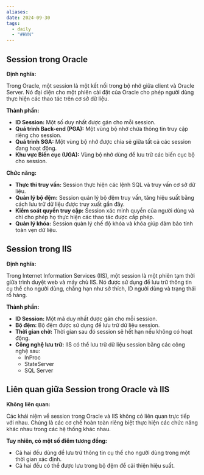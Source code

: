 ```yaml
---
aliases: 
date: 2024-09-30
tags:
  - daily
  - "#HVN"
---
```

## Session trong Oracle

**Định nghĩa:**

Trong Oracle, một session là một kết nối trong bộ nhớ giữa client và Oracle Server. Nó đại diện cho một phiên cài đặt của Oracle cho phép người dùng thực hiện các thao tác trên cơ sở dữ liệu.

**Thành phần:**

* **ID Session:** Một số duy nhất được gán cho mỗi session.
* **Quá trình Back-end (PGA):** Một vùng bộ nhớ chứa thông tin truy cập riêng cho session.
* **Quá trình SGA:** Một vùng bộ nhớ được chia sẻ giữa tất cả các session đang hoạt động.
* **Khu vực Biến cục (UGA):** Vùng bộ nhớ dùng để lưu trữ các biến cục bộ cho session.

**Chức năng:**

* **Thực thi truy vấn:** Session thực hiện các lệnh SQL và truy vấn cơ sở dữ liệu.
* **Quản lý bộ đệm:** Session quản lý bộ đệm truy vấn, tăng hiệu suất bằng cách lưu trữ dữ liệu được truy xuất gần đây.
* **Kiểm soát quyền truy cập:** Session xác minh quyền của người dùng và chỉ cho phép họ thực hiện các thao tác được cấp phép.
* **Quản lý khóa:** Session quản lý chế độ khóa và khóa giúp đảm bảo tính toàn vẹn dữ liệu.

## Session trong IIS

**Định nghĩa:**

Trong Internet Information Services (IIS), một session là một phiên tạm thời giữa trình duyệt web và máy chủ IIS. Nó được sử dụng để lưu trữ thông tin cụ thể cho người dùng, chẳng hạn như sở thích, ID người dùng và trạng thái rổ hàng.

**Thành phần:**

* **ID Session:** Một mã duy nhất được gán cho mỗi session.
* **Bộ đệm:** Bộ đệm được sử dụng để lưu trữ dữ liệu session.
* **Thời gian chờ:** Thời gian sau đó session sẽ hết hạn nếu không có hoạt động.
* **Công nghệ lưu trữ:** IIS có thể lưu trữ dữ liệu session bằng các công nghệ sau:
    * InProc
    * StateServer
    * SQL Server

## Liên quan giữa Session trong Oracle và IIS

**Không liên quan:**

Các khái niệm về session trong Oracle và IIS không có liên quan trực tiếp với nhau. Chúng là các cơ chế hoàn toàn riêng biệt thực hiện các chức năng khác nhau trong các hệ thống khác nhau.

**Tuy nhiên, có một số điểm tương đồng:**

* Cả hai đều dùng để lưu trữ thông tin cụ thể cho người dùng trong một thời gian xác định.
* Cả hai đều có thể được lưu trong bộ đệm để cải thiện hiệu suất.
